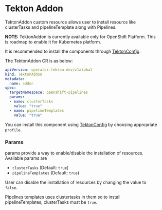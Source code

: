 <!--
---
linkTitle: "TektonAddon"
weight: 6
---
-->
# Tekton Addon

TektonAddon custom resource allows user to install resource like clusterTasks and pipelineTemplate along with Pipelines. 

**NOTE:** TektonAddon is currently available only for OpenShift Platform. This is roadmap to enable it for Kubernetes platform.

It is recommended to install the components through [TektonConfig](./TektonConfig.md).

The TektonAddon CR is as below:
```yaml
apiVersion: operator.tekton.dev/v1alpha1
kind: TektonAddon
metadata:
  name: addon
spec:
  targetNamespace: openshift-pipelines
  params:
  - name: clusterTasks
    value: "true"
  - name: pipelineTemplates
    value: "true"
```
You can install this component using [TektonConfig](./TektonConfig.md) by choosing appropriate `profile`.

### Params

params provide a way to enable/disable the installation of resources.
Available params are

- `clusterTasks` (Default: `true`)
- `pipelineTemplates` (Default: `true`)

User can disable the installation of resources by changing the value to `false`.

Pipelines templates uses clustertasks in them so to install pipelineTemplates, clusterTasks must be `true`.
